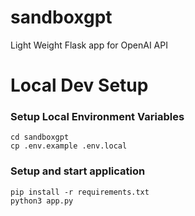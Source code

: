 # sandboxgpt
Light Weight Flask app for OpenAI API

# Local Dev Setup
### Setup Local Environment Variables
```
cd sandboxgpt
cp .env.example .env.local
```
### Setup and start application
```
pip install -r requirements.txt
python3 app.py
```
